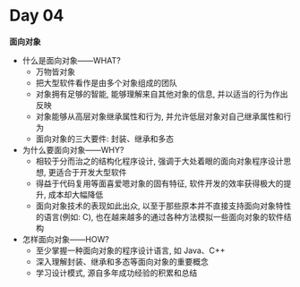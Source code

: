 # Day 04

**面向对象**
- 什么是面向对象——WHAT?
    - 万物皆对象
    - 把大型软件看作是由多个对象组成的团队
    - 对象拥有足够的智能, 能够理解来自其他对象的信息, 并以适当的行为作出反映
    - 对象能够从高层对象继承属性和行为, 并允许低层对象对自己继承属性和行为
    - 面向对象的三大要件: 封装、继承和多态
- 为什么要面向对象——WHY?
    - 相较于分而治之的结构化程序设计, 强调于大处着眼的面向对象程序设计思想, 更适合于开发大型软件
    - 得益于代码复用等面喜爱嗯对象的固有特征, 软件开发的效率获得极大的提升, 成本却大幅降低
    - 面向对象技术的表现如此出众, 以至于那些原本并不直接支持面向对象特性的语言(例如: C), 也在越来越多的通过各种方法模拟一些面向对象的软件结构
- 怎样面向对象——HOW?
    - 至少掌握一种面向对象的程序设计语言, 如 Java、C++
    - 深入理解封装、继承和多态等面向对象的重要概念
    - 学习设计模式, 源自多年成功经验的积累和总结




